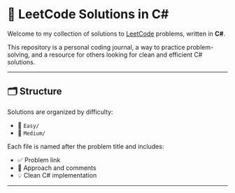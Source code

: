 # 🧠 LeetCode Solutions in C#

Welcome to my collection of solutions to [LeetCode](https://leetcode.com/) problems, written in **C#**.

This repository is a personal coding journal, a way to practice problem-solving, and a resource for others looking for clean and efficient C# solutions.

---

## 🗂 Structure

Solutions are organized by difficulty:

- 📗 `Easy/`
- 📘 `Medium/`

Each file is named after the problem title and includes:

- ✅ Problem link
- 🧠 Approach and comments
- 💡 Clean C# implementation
---
